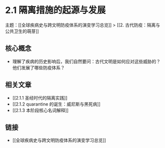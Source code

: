 # 2.1 隔离措施的起源与发展

主题：[[全球疾病史与跨文明防疫体系的演变学习总览]] > [[2. 古代防疫：隔离与公共卫生的萌芽]]

## 核心概念

- 理解了疾病的历史影响后，我们自然要问：古代文明是如何应对这些威胁的？他们发展了哪些防疫体系？

## 相关文章

- [[2.1.1 圣经时代的隔离实践]]
- [[2.1.2 quarantine 的诞生：威尼斯与黑死病]]
- [[2.1.3 本阶段核心名词解释]]

## 链接

- [[全球疾病史与跨文明防疫体系的演变学习总览]]
